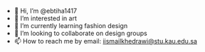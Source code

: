 - 👋 Hi, I’m @ebtiha1417
- 👀 I’m interested in art
- 🌱 I’m currently learning fashion design
- 💞️ I’m looking to collaborate on design groups
- 📫 How to reach me by email: iismailkhedrawi@stu.kau.edu.sa

<!---
ebtiha1417/ebtiha1417 is a ✨ special ✨ repository because its `README.md` (this file) appears on your GitHub profile.
You can click the Preview link to take a look at your changes.
--->
